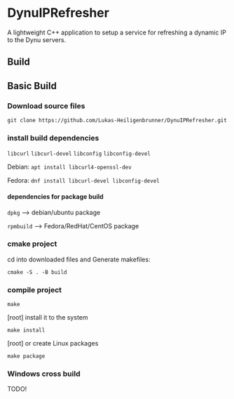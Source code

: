 # DynuIPRefresher
A lightweight C++ application to setup a service for refreshing a dynamic IP to the Dynu servers. 

## Build
## Basic Build
### Download source files

`git clone https://github.com/Lukas-Heiligenbrunner/DynuIPRefresher.git`

### install build dependencies

`libcurl`
`libcurl-devel`
`libconfig`
`libconfig-devel`

Debian:
`apt install libcurl4-openssl-dev`

Fedora:
`dnf install libcurl-devel libconfig-devel`

#### dependencies for package build
`dpkg` --> debian/ubuntu package

`rpmbuild` --> Fedora/RedHat/CentOS package

### cmake project
cd into downloaded files and Generate makefiles:

`cmake -S . -B build`

### compile project

`make`

[root] install it to the system

`make install`

[root] or create Linux packages

`make package`



### Windows cross build
TODO!
